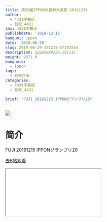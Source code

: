 ```yaml
---
title: 第20届IPPON大喜利大奖赛 20181215
author:
  - 4431字幕组
  - 叔叔_4431
zmz: 4431字幕组
publishdate: '2018-12-15'
bangumi: ippon
date: '2019-06-29'
slug: 2019-06-29-181215-57192554
description: ippon&#8226;181215
weight: 9371.0
bangumis:
  - ippon
tags:
  - 若林正恭
categories:
  - 4431字幕组
  - 叔叔_4431

brief: "FUJI 20181215 IPPONグランプリ20"
---
```

![](https://raw.githubusercontent.com/tcgriffith/owaraisite/master/static/tmpimg/d64bd8dfe42a87ee79f5d966343bd23206214006.jpg.480.jpg)
# 简介  
FUJI
20181215 IPPONグランプリ20  

[去B站观看](https://www.bilibili.com/video/av57192554/)
<div class ="resp-container"><iframe class="testiframe" src="//player.bilibili.com/player.html?aid=57192554"", scrolling="no", allowfullscreen="true" > </iframe></div> 
